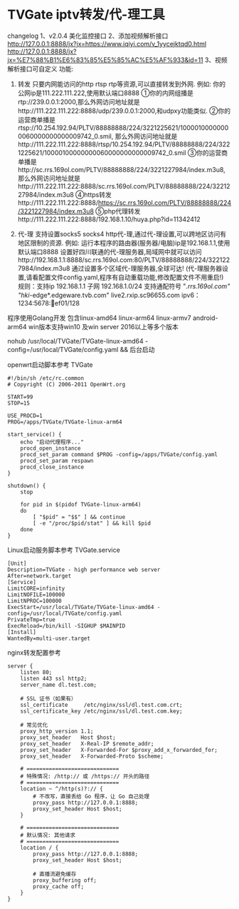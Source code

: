 # TVGate iptv转发/代-理工具
changelog
1、v2.0.4 美化监控接口
2、添加视频解析接口 http://127.0.0.1:8888/jx?jx=https://www.iqiyi.com/v_1yycejktqd0.html http://127.0.0.1:8888/jx?jx=%E7%88%B1%E6%83%85%E5%85%AC%E5%AF%933&id=11
3、视频解析接口可自定义
功能:
1. 转发
只要内网能访问的http rtsp rtp等资源,可以直接转发到外网.
例如:
你的公网ip是111.222.111.222,使用默认端口8888
①你的内网组播是rtp://239.0.0.1:2000,那么外网访问地址就是http://111.222.111.222:8888/udp/239.0.0.1:2000,和udpxy功能类似.
②你的运营商单播是rtsp://10.254.192.94/PLTV/88888888/224/3221225621/10000100000000060000000000009742_0.smil,
那么外网访问地址就是http://111.222.111.222:8888/rtsp/10.254.192.94/PLTV/88888888/224/3221225621/10000100000000060000000000009742_0.smil
③你的运营商单播是http://sc.rrs.169ol.com/PLTV/88888888/224/3221227984/index.m3u8,
那么外网访问地址就是http://111.222.111.222:8888/sc.rrs.169ol.com/PLTV/88888888/224/3221227984/index.m3u8
④https转发http://111.222.111.222:8888/https://sc.rrs.169ol.com/PLTV/88888888/224/3221227984/index.m3u8
⑤php代理转发http://111.222.111.222:8888/192.168.1.10/huya.php?id=11342412

1. 代-理
支持设置socks5 socks4 http代-理,通过代-理设置,可以跨地区访问有地区限制的资源.
例如:
运行本程序的路由器(服务器/电脑)ip是192.168.1.1,使用默认端口8888
设置好四川联通的代-理服务器,局域网中就可以访问http://192.168.1.1:8888/sc.rrs.169ol.com:80/PLTV/88888888/224/3221227984/index.m3u8
通过设置多个区域代-理服务器,全球可达!
(代-理服务器设置,请看配置文件config.yaml,程序有自动重载功能,修改配置文件不用重启!)
规则：支持ip 192.168.1.1 子网 192.168.1.0/24 支持通配符号 "*.rrs.169ol.com" "hki*-edge*.edgeware.tvb.com" live2.rxip.sc96655.com ipv6：1234:5678::abcd:ef01/128 

程序使用Golang开发
包含linux-amd64 linux-arm64 linux-armv7 android-arm64 win版本支持win10 及win server 2016以上等多个版本

nohub /usr/local/TVGate/TVGate-linux-amd64 -config=/usr/local/TVGate/config.yaml && 后台启动

openwrt启动脚本参考
TVGate
```
#!/bin/sh /etc/rc.common
# Copyright (C) 2006-2011 OpenWrt.org

START=99
STOP=15

USE_PROCD=1
PROG=/apps/TVGate/TVGate-linux-arm64

start_service() {
    echo "启动代理程序..."
    procd_open_instance
    procd_set_param command $PROG -config=/apps/TVGate/config.yaml
    procd_set_param respawn
    procd_close_instance
}

shutdown() {
    stop

    for pid in $(pidof TVGate-linux-arm64)
    do
        [ "$pid" = "$$" ] && continue
        [ -e "/proc/$pid/stat" ] && kill $pid
    done
}
```

Linux启动服务脚本参考
TVGate.service
```
[Unit]
Description=TVGate - high performance web server
After=network.target 
[Service]
LimitCORE=infinity
LimitNOFILE=100000
LimitNPROC=100000
ExecStart=/usr/local/TVGate/TVGate-linux-amd64 -config=/usr/local/TVGate/config.yaml
PrivateTmp=true
ExecReload=/bin/kill -SIGHUP $MAINPID
[Install]
WantedBy=multi-user.target
```

nginx转发配置参考

```nginx
server {
    listen 80;
    listen 443 ssl http2;
    server_name dl.test.com;

    # SSL 证书（如果有）
    ssl_certificate     /etc/nginx/ssl/dl.test.com.crt;
    ssl_certificate_key /etc/nginx/ssl/dl.test.com.key;

    # 常见优化
    proxy_http_version 1.1;
    proxy_set_header   Host $host;
    proxy_set_header   X-Real-IP $remote_addr;
    proxy_set_header   X-Forwarded-For $proxy_add_x_forwarded_for;
    proxy_set_header   X-Forwarded-Proto $scheme;

    # =============================
    # 特殊情况: /http:// 或 /https:// 开头的路径
    # =============================
    location ~ ^/http(s)?:// {
        # 不改写，直接丢给 Go 程序，让 Go 自己处理
        proxy_pass http://127.0.0.1:8888;
        proxy_set_header Host $host;
    }

    # =============================
    # 默认情况: 其他请求
    # =============================
    location / {
        proxy_pass http://127.0.0.1:8888;
        proxy_set_header Host $host;

        # 直播流避免缓存
        proxy_buffering off;
        proxy_cache off;
    }
}
```